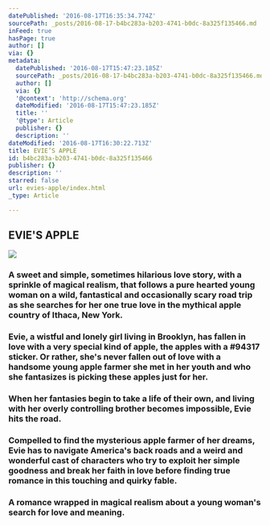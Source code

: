 ```yaml
---
datePublished: '2016-08-17T16:35:34.774Z'
sourcePath: _posts/2016-08-17-b4bc283a-b203-4741-b0dc-8a325f135466.md
inFeed: true
hasPage: true
author: []
via: {}
metadata:
  datePublished: '2016-08-17T15:47:23.185Z'
  sourcePath: _posts/2016-08-17-b4bc283a-b203-4741-b0dc-8a325f135466.md
  author: []
  via: {}
  '@context': 'http://schema.org'
  dateModified: '2016-08-17T15:47:23.185Z'
  title: ''
  '@type': Article
  publisher: {}
  description: ''
dateModified: '2016-08-17T16:30:22.713Z'
title: EVIE’S APPLE
id: b4bc283a-b203-4741-b0dc-8a325f135466
publisher: {}
description: ''
starred: false
url: evies-apple/index.html
_type: Article

---
```

## EVIE'S APPLE
![](https://the-grid-user-content.s3-us-west-2.amazonaws.com/52ed3130-4eb2-442d-8a1a-2327aaaf3431.jpg)

### A sweet and simple, sometimes hilarious love story, with a sprinkle of magical realism, that follows a pure hearted young woman on a wild, fantastical and occasionally scary road trip as she searches for her one true love in the mythical apple country of Ithaca, New York.

### Evie, a wistful and lonely girl living in Brooklyn, has fallen in love with a very special kind of apple, the apples with a \#94317 sticker. Or rather, she's never fallen out of love with a handsome young apple farmer she met in her youth and who she fantasizes is picking these apples just for her.

### When her fantasies begin to take a life of their own, and living with her overly controlling brother becomes impossible, Evie hits the road.

### Compelled to find the mysterious apple farmer of her dreams, Evie has to navigate America's back roads and a weird and wonderful cast of characters who try to exploit her simple goodness and break her faith in love before finding true romance in this touching and quirky fable.

### A romance wrapped in magical realism about a young woman's search for love and meaning.